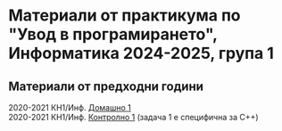 # Материали от практикума по "Увод в програмирането", Информатика 2024-2025, група 1

## Материали от предходни години
2020-2021 КН1/Инф. [Домашно 1](https://docs.google.com/document/d/1Q0DLRYvm6R9a-crCPndrsHRJD6xk-mou4RrRLcqKdWE/edit?tab=t.0)  
2020-2021 КН1/Инф. [Контролно 1](old-materials/2020-2021/midterm-1.pdf) (задача 1 е специфична за C++)  


